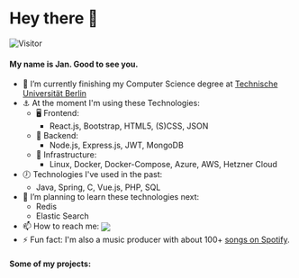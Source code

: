 # Hey there 👋
![Visitor](https://visitor-badge.laobi.icu/badge?page_id=jnhndrk01.jnhndrk01)
#### My name is Jan. Good to see you.


- 🔭 I’m currently finishing my Computer Science degree at [Technische Universität Berlin](https://tu.berlin)
- ⚓️ At the moment I'm using these Technologies:
  - 🖥 Frontend:
    - React.js, Bootstrap, HTML5, (S)CSS, JSON
  - 🚀 Backend:
    - Node.js, Express.js, JWT, MongoDB
  - 🚜 Infrastructure:
    - Linux, Docker, Docker-Compose, Azure, AWS, Hetzner Cloud
- 🕖 Technologies I've used in the past:
  - Java, Spring, C, Vue.js, PHP, SQL
- 🌱 I’m planning to learn these technologies next:
    - Redis
    - Elastic Search
- 📫 How to reach me: <a href="mailto:jnhndrk01@gmail.com" target="blank"><img align="center" src="https://img.shields.io/badge/jnhndrk01@gmail.com-D14836?style=for-the-badge&logo=gmail&logoColor=white" /></a>
- ⚡ Fun fact: I'm also a music producer with about 100+ [songs on Spotify](https://open.spotify.com/playlist/0lnJUpwEAL1g0uOuQXd5K4?si=926ab06677cf46af). 

#### Some of my projects:
